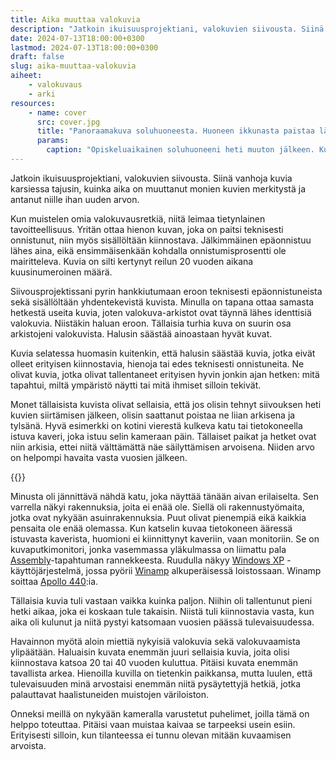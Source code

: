 ```yaml
---
title: Aika muuttaa valokuvia
description: "Jatkoin ikuisuusprojektiani, valokuvien siivousta. Siinä vanhoja kuvia karsiessa tajusin, kuinka aika on muuttanut monien kuvien merkitystä ja antanut niille ihan uuden arvon."
date: 2024-07-13T18:00:00+0300
lastmod: 2024-07-13T18:00:00+0300
draft: false
slug: aika-muuttaa-valokuvia
aiheet:
    - valokuvaus
    - arki
resources:
    - name: cover
      src: cover.jpg
      title: "Panoraamakuva soluhuoneesta. Huoneen ikkunasta paistaa lämmin valo. Huoneessa on sänky ja sängyn vieressä kaiutin, jonka päällä on pöytätuuletin. Lattialla on kaksi kuvaputkimonitoria. Toisella seinällä on tietokonepöytä, jonka päällä on kuvaputkimonitori. Pöydällä on laavalamppu sekä kaikenlaista irtosälää. Pöydän vieressä on CD-teline ja sen päällä pieni kuvaputkitelevisio. Telineen takana on korkea pöytätietokoneen kotelo. Toisella puolella pöytää on stereotaso, jossa on vahvistin, CD-levyjä sekä läjä kaikenlaista sälää."
      params:
        caption: "Opiskeluaikainen soluhuoneeni heti muuton jälkeen. Kuvaputkimonitoreja, CD-levyjä, laavalamppu sekä ruudulla näkyvä IRC ovat kaikki muistoja menneeltä ajalta. Kuva ei ole häävi, mutta se tuntuu nykyään tärkeältä ja säilyttämisen arvoiselta."
---
```

Jatkoin ikuisuusprojektiani, valokuvien siivousta. Siinä vanhoja kuvia karsiessa tajusin, kuinka aika on muuttanut monien kuvien merkitystä ja antanut niille ihan uuden arvon.

<!--more-->

Kun muistelen omia valokuvausretkiä, niitä leimaa tietynlainen tavoitteellisuus. Yritän ottaa hienon kuvan, joka on paitsi teknisesti onnistunut, niin myös sisällöltään kiinnostava. Jälkimmäinen epäonnistuu lähes aina, eikä ensimmäisenkään kohdalla onnistumisprosentti ole mairitteleva. Kuvia on silti kertynyt reilun 20 vuoden aikana kuusinumeroinen määrä.

Siivousprojektissani pyrin hankkiutumaan eroon teknisesti epäonnistuneista sekä sisällöltään yhdentekevistä kuvista. Minulla on tapana ottaa samasta hetkestä useita kuvia, joten valokuva-arkistot ovat täynnä lähes identtisiä valokuvia. Niistäkin haluan eroon. Tällaisia turhia kuva on suurin osa arkistojeni valokuvista. Halusin säästää ainoastaan hyvät kuvat.

Kuvia selatessa huomasin kuitenkin, että halusin säästää kuvia, jotka eivät olleet erityisen kiinnostavia, hienoja tai edes teknisesti onnistuneita. Ne olivat kuvia, jotka olivat tallentaneet erityisen hyvin jonkin ajan hetken: mitä tapahtui, miltä ympäristö näytti tai mitä ihmiset silloin tekivät.

Monet tällaisista kuvista olivat sellaisia, että jos olisin tehnyt siivouksen heti kuvien siirtämisen jälkeen, olisin saattanut poistaa ne liian arkisena ja tylsänä. Hyvä esimerkki on kotini vierestä kulkeva katu tai tietokoneella istuva kaveri, joka istuu selin kameraan päin. Tällaiset paikat ja hetket ovat niin arkisia, ettei niitä välttämättä näe säilyttämisen arvoisena. Niiden arvo on helpompi havaita vasta vuosien jälkeen.

{{<cover>}}

Minusta oli jännittävä nähdä katu, joka näyttää tänään aivan erilaiselta. Sen varrella näkyi rakennuksia, joita ei enää ole. Siellä oli rakennustyömaita, jotka ovat nykyään asuinrakennuksia. Puut olivat pienempiä eikä kaikkia pensaita ole enää olemassa. Kun katselin kuvaa tietokoneen ääressä istuvasta kaverista, huomioni ei kiinnittynyt kaveriin, vaan monitoriin. Se on kuvaputkimonitori, jonka vasemmassa yläkulmassa on liimattu pala [Assembly](https://assembly.org)-tapahtuman rannekkeesta. Ruudulla näkyy [Windows XP](https://en.wikipedia.org/wiki/Windows_XP) -käyttöjärjestelmä, jossa pyörii [Winamp](https://en.wikipedia.org/wiki/Winamp) alkuperäisessä loistossaan. Winamp soittaa [Apollo 440](https://en.wikipedia.org/wiki/Apollo_440):ia.

Tällaisia kuvia tuli vastaan vaikka kuinka paljon. Niihin oli tallentunut pieni hetki aikaa, joka ei koskaan tule takaisin. Niistä tuli kiinnostavia vasta, kun aika oli kulunut ja niitä pystyi katsomaan vuosien päässä tulevaisuudessa.

Havainnon myötä aloin miettiä nykyisiä valokuvia sekä valokuvaamista ylipäätään. Haluaisin kuvata enemmän juuri sellaisia kuvia, joita olisi kiinnostava katsoa 20 tai 40 vuoden kuluttua. Pitäisi kuvata enemmän tavallista arkea. Hienoilla kuvilla on tietenkin paikkansa, mutta luulen, että tulevaisuuden minä arvostaisi enemmän niitä pysäytettyjä hetkiä, jotka palauttavat haalistuneiden muistojen väriloiston.

Onneksi meillä on nykyään kameralla varustetut puhelimet, joilla tämä on helppo toteuttaa. Pitäisi vaan muistaa kaivaa se tarpeeksi usein esiin. Erityisesti silloin, kun tilanteessa ei tunnu olevan mitään kuvaamisen arvoista.